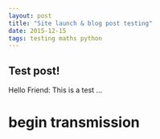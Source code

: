 ```yaml
---
layout: post
title: "Site launch & blog post testing"
date: 2015-12-15
tags: testing maths python
---
```


## Test post!

Hello Friend: This is a test ...

# begin transmission
